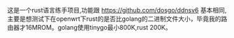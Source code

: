 这是一个rust语言练手项目,功能跟 https://github.com/dosgo/ddnsv6 基本相同,主要是想测试下在openwrt下rust的是否比golang的二进制文件大小，毕竟我的路由器才16MROM。golang使用tinygo最小800K,rust 200K。
